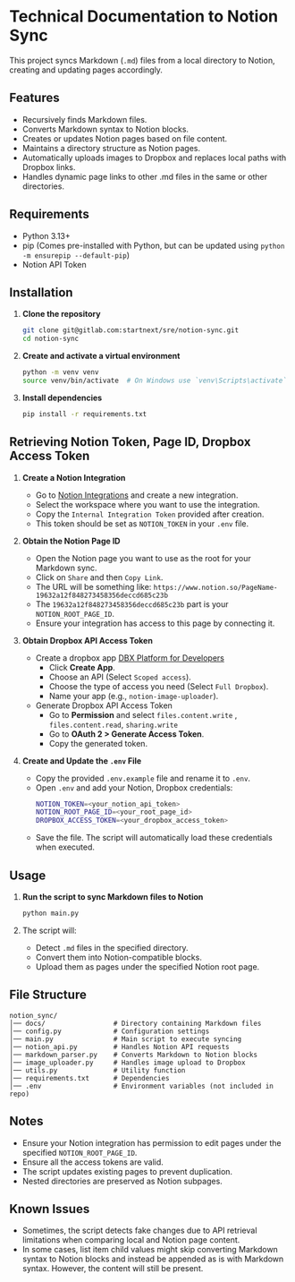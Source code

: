 # Technical Documentation to Notion Sync

This project syncs Markdown (`.md`) files from a local directory to Notion, creating and updating pages accordingly.

## Features

- Recursively finds Markdown files.
- Converts Markdown syntax to Notion blocks.
- Creates or updates Notion pages based on file content.
- Maintains a directory structure as Notion pages.
- Automatically uploads images to Dropbox and replaces local paths with Dropbox links.
- Handles dynamic page links to other .md files in the same or other directories.

## Requirements

- Python 3.13+
- pip (Comes pre-installed with Python, but can be updated using `python -m ensurepip --default-pip`)
- Notion API Token

## Installation

1. **Clone the repository**
   ```sh
   git clone git@gitlab.com:startnext/sre/notion-sync.git
   cd notion-sync
   ```

2. **Create and activate a virtual environment**
   ```sh
   python -m venv venv
   source venv/bin/activate  # On Windows use `venv\Scripts\activate`
   ```

3. **Install dependencies**
   ```sh
   pip install -r requirements.txt
   ```

## Retrieving Notion Token, Page ID, Dropbox Access Token

1. **Create a Notion Integration**
    - Go to [Notion Integrations](https://www.notion.so/my-integrations) and create a new integration.
    - Select the workspace where you want to use the integration.
    - Copy the `Internal Integration Token` provided after creation.
    - This token should be set as `NOTION_TOKEN` in your `.env` file.

2. **Obtain the Notion Page ID**
    - Open the Notion page you want to use as the root for your Markdown sync.
    - Click on `Share` and then `Copy Link`.
    - The URL will be something like: `https://www.notion.so/PageName-19632a12f848273458356deccd685c23b`
    - The `19632a12f848273458356deccd685c23b` part is your `NOTION_ROOT_PAGE_ID`.
    - Ensure your integration has access to this page by connecting it.

3. **Obtain Dropbox API Access Token**
    - Create a dropbox app [DBX Platform for Developers](https://www.dropbox.com/developers)
        - Click **Create App**.
        - Choose an API (Select `Scoped access`).
        - Choose the type of access you need (Select `Full Dropbox`).
        - Name your app (e.g., `notion-image-uploader`).
    - Generate Dropbox API Access Token
        - Go to **Permission** and select `files.content.write` , `files.content.read`, `sharing.write`
        - Go to **OAuth 2 > Generate Access Token**.
        - Copy the generated token.

4. **Create and Update the `.env` File**
    - Copy the provided `.env.example` file and rename it to `.env`.
    - Open `.env` and add your Notion, Dropbox credentials:
      ```sh
      NOTION_TOKEN=<your_notion_api_token>
      NOTION_ROOT_PAGE_ID=<your_root_page_id>
      DROPBOX_ACCESS_TOKEN=<your_dropbox_access_token>
      ```
    - Save the file. The script will automatically load these credentials when executed.

## Usage

1. **Run the script to sync Markdown files to Notion**
   ```sh
   python main.py
   ```

3. The script will:
    - Detect `.md` files in the specified directory.
    - Convert them into Notion-compatible blocks.
    - Upload them as pages under the specified Notion root page.

## File Structure

```
notion_sync/
│── docs/                 # Directory containing Markdown files
│── config.py             # Configuration settings
│── main.py               # Main script to execute syncing
│── notion_api.py         # Handles Notion API requests
│── markdown_parser.py    # Converts Markdown to Notion blocks
│── image_uploader.py     # Handles image upload to Dropbox
│── utils.py              # Utility function
│── requirements.txt      # Dependencies
│── .env                  # Environment variables (not included in repo)
```

## Notes

- Ensure your Notion integration has permission to edit pages under the specified `NOTION_ROOT_PAGE_ID`.
- Ensure all the access tokens are valid.
- The script updates existing pages to prevent duplication.
- Nested directories are preserved as Notion subpages.

## Known Issues

- Sometimes, the script detects fake changes due to API retrieval limitations when comparing local and Notion page
  content.
- In some cases, list item child values might skip converting Markdown syntax to Notion blocks and instead be
  appended as is with Markdown syntax. However, the content will still be present.